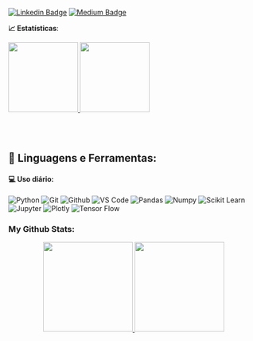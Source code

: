 [![Linkedin Badge](https://img.shields.io/badge/-LinkedIn-blue?style=flat-square&logo=Linkedin&logoColor=white&link=https://www.linkedin.com/in/caiquemirand4//)](https://www.linkedin.com/in/caiquemirand4//)
[![Medium Badge](https://img.shields.io/badge/-Medium-black?style=flat-square&logo=Medium&logoColor=white&link=https://mvalues.medium.com/)](https://mvalues.medium.com/)

<b> :chart_with_upwards_trend: Estatísticas</b>:

<a href="https://github.com/caiquemiranda">
  <img height="140em" src="https://github-readme-stats.vercel.app/api?username=caiquemiranda&show_icons=true&theme=dark&include_commits=true"/>
</a>

<a href="https://github.com/caiquemiranda">
  <img height="140em" src="https://github-readme-stats.vercel.app/api/top-langs/?username=caiquemiranda&layout=compact&langs_count=8&theme=dark"/>
</a>

<br></br>

 ## 🚀 **Linguagens e Ferramentas:**

 #### 💻 Uso diário:
 ![Python](https://img.shields.io/badge/-Python-black?style=flat-square&logo=Python)
 ![Git](https://img.shields.io/badge/-Git-black?style=flat-square&logo=Git)
 ![Github](https://img.shields.io/badge/-Github-black?style=flat-square&logo=Github)
 ![VS Code](https://img.shields.io/badge/-VS%20Code-black?style=flat-square&logo=visual-studio-code)
 ![Pandas](https://img.shields.io/badge/-Pandas-black?style=flat-square&logo=Pandas)
 ![Numpy](https://img.shields.io/badge/-Numpy-black?style=flat-square&logo=Numpy)
 ![Scikit Learn](https://img.shields.io/badge/-Scikit%20Learn-black?style=flat-square&logo=scikit-learn)
 ![Jupyter](https://img.shields.io/badge/-Jupyter-black?style=flat-square&logo=Jupyter)
 ![Plotly](https://img.shields.io/badge/-Plotly-black?style=flat-square&logo=Plotly)
 ![Tensor Flow](https://img.shields.io/badge/-Tensor%20Flow-black?style=flat-square&logo=tensor-flow)
 
<h3 align="left">My Github Stats:</h3>
<div align="center">
  <a href="https://github.com/caiquemiranda">
  <img height="180em" src="https://github-readme-stats.vercel.app/api?username=caiquemiranda&show_icons=true&theme=dracula&include_all_commits=true&count_private=true"/>
  <img height="180em" src="https://github-readme-stats.vercel.app/api/top-langs/?username=caiquemiranda&layout=compact&langs_count=7&theme=dracula"/>
</div>
